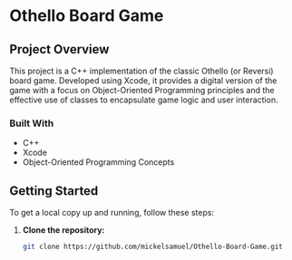 # Othello Board Game

## Project Overview
This project is a C++ implementation of the classic Othello (or Reversi) board game. Developed using Xcode, it provides a digital version of the game with a focus on Object-Oriented Programming principles and the effective use of classes to encapsulate game logic and user interaction.

### Built With
- C++
- Xcode
- Object-Oriented Programming Concepts

## Getting Started
To get a local copy up and running, follow these steps:

1. **Clone the repository:**
   ```sh
   git clone https://github.com/mickelsamuel/Othello-Board-Game.git
